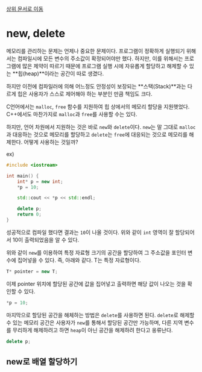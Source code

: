 [상위 문서로 이동](../README.md)

# new, delete

메모리를 관리하는 문제는 언제나 중요한 문제이다. 프로그램이 정확하게 실행되기 위해서는 컴파일시에 모든 변수의 주소값이 확정되어야만 했다. 하지만, 이를 위해서는 프로그램에 많은 제약이 따르기 때문에 프로그램 실행 시에 자유롭게 할당하고 해제할 수 있는 **힙(heap)**이라는 공간이 따로 생겼다.

하지만 이전에 컴파일러에 의해 어느정도 안정성이 보장되는 **스택(Stack)**과는 다르게 힙은 사용자가 스스로 제어해야 하는 부분인 만큼 책임도 크다.

C언어에서는 `malloc`, `free` 함수를 지원하여 힙 상에서의 메모리 할당을 지원햇었다. C++에서도 마찬가지로 `malloc`과 `free`를 사용할 수는 있다.

하지만, 언어 차원에서 지원하는 것은 바로 `new`와 `delete`이다. `new`는 말 그대로 `malloc`과 대응하는 것으로 메모리를 할당하고 `delete`는 `free`에 대응되는 것으로 메모리를 해제한다. 어떻게 사용하는 것일까?

ex)
```c++
#include <iostream>

int main() {
    int* p = new int;
    *p = 10;

    std::cout << *p << std::endl;

    delete p;
    return 0;
}
```

성공적으로 컴파일 했다면 결과는 `10`이 나올 것이다. 위와 같이 `int` 영역이 잘 할당되어서 10이 출력되었음을 알 수 있다.

위와 같이 `new`를 이용하여 특정 자료형 크기의 공간을 할당하여 그 주소값을 포인터 변수에 집어넣을 수 있다. 즉, 아래와 같다. T는 특정 자료형이다.

```cpp
T* pointer = new T;
```

이제 pointer 위치에 할당된 공간에 값을 집어넣고 출력하면 해당 값이 나오는 것을 확인할 수 있다.

```cpp
*p = 10;
```

마지막으로 할당된 공간을 해체하는 방법은 `delete`를 사용하면 된다. `delete`로 해제할 수 있는 메모리 공간은 사용자가 `new`를 통해서 할당된 공간만 가능하며, 다른 지역 변수를 무리하게 해제하려고 하면  `heap`이 아닌 공간을 해제하려 한다고 옹류난다.

```cpp
delete p;
```

## new로 배열 할당하기

